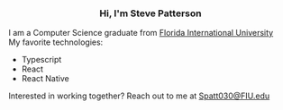 <h3 align="center"> Hi, I'm Steve Patterson </h3>

<p>
  I am a Computer Science graduate from <a href="https://www.fiu.edu/">Florida International University</a>
  <br />
  My favorite technologies:
  <ul>
    <li>Typescript</li>
    <li>React</li>
    <li>React Native</li>
  </ul>
  

  Interested in working together? Reach out to me at <a href="mailto: Spatt030@FIU.edu"> Spatt030@FIU.edu</a>
</p>
  
